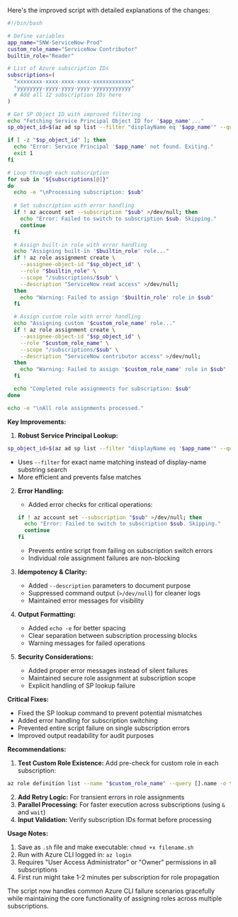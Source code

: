 Here's the improved script with detailed explanations of the changes:

```bash
#!/bin/bash

# Define variables
app_name="SNW-ServiceNow-Prod"
custom_role_name="ServiceNow Contributor"
builtin_role="Reader"

# List of Azure subscription IDs
subscriptions=(
  "xxxxxxxx-xxxx-xxxx-xxxx-xxxxxxxxxxxx"
  "yyyyyyyy-yyyy-yyyy-yyyy-yyyyyyyyyyyy"
  # Add all 12 subscription IDs here
)

# Get SP Object ID with improved filtering
echo "Fetching Service Principal Object ID for '$app_name'..."
sp_object_id=$(az ad sp list --filter "displayName eq '$app_name'" --query "[0].id" -o tsv)

if [ -z "$sp_object_id" ]; then
  echo "Error: Service Principal '$app_name' not found. Exiting."
  exit 1
fi

# Loop through each subscription
for sub in "${subscriptions[@]}"
do
  echo -e "\nProcessing subscription: $sub"
  
  # Set subscription with error handling
  if ! az account set --subscription "$sub" >/dev/null; then
    echo "Error: Failed to switch to subscription $sub. Skipping."
    continue
  fi

  # Assign built-in role with error handling
  echo "Assigning built-in '$builtin_role' role..."
  if ! az role assignment create \
    --assignee-object-id "$sp_object_id" \
    --role "$builtin_role" \
    --scope "/subscriptions/$sub" \
    --description "ServiceNow read access" >/dev/null;
  then
    echo "Warning: Failed to assign '$builtin_role' role in $sub"
  fi

  # Assign custom role with error handling
  echo "Assigning custom '$custom_role_name' role..."
  if ! az role assignment create \
    --assignee-object-id "$sp_object_id" \
    --role "$custom_role_name" \
    --scope "/subscriptions/$sub" \
    --description "ServiceNow contributor access" >/dev/null;
  then
    echo "Warning: Failed to assign '$custom_role_name' role in $sub"
  fi

  echo "Completed role assignments for subscription: $sub"
done

echo -e "\nAll role assignments processed."
```

**Key Improvements:**

1. **Robust Service Principal Lookup:**
```bash
sp_object_id=$(az ad sp list --filter "displayName eq '$app_name'" --query "[0].id" -o tsv)
```
- Uses `--filter` for exact name matching instead of display-name substring search
- More efficient and prevents false matches

2. **Error Handling:**
   - Added error checks for critical operations:
   ```bash
   if ! az account set --subscription "$sub" >/dev/null; then
     echo "Error: Failed to switch to subscription $sub. Skipping."
     continue
   fi
   ```
   - Prevents entire script from failing on subscription switch errors
   - Individual role assignment failures are non-blocking

3. **Idempotency & Clarity:**
   - Added `--description` parameters to document purpose
   - Suppressed command output (`>/dev/null`) for cleaner logs
   - Maintained error messages for visibility

4. **Output Formatting:**
   - Added `echo -e` for better spacing
   - Clear separation between subscription processing blocks
   - Warning messages for failed operations

5. **Security Considerations:**
   - Added proper error messages instead of silent failures
   - Maintained secure role assignment at subscription scope
   - Explicit handling of SP lookup failure

**Critical Fixes:**
- Fixed the SP lookup command to prevent potential mismatches
- Added error handling for subscription switching
- Prevented entire script failure on single subscription errors
- Improved output readability for audit purposes

**Recommendations:**
1. **Test Custom Role Existence:** Add pre-check for custom role in each subscription:
```bash
az role definition list --name "$custom_role_name" --query [].name -o tsv
```
2. **Add Retry Logic:** For transient errors in role assignments
3. **Parallel Processing:** For faster execution across subscriptions (using `&` and `wait`)
4. **Input Validation:** Verify subscription IDs format before processing

**Usage Notes:**
1. Save as `.sh` file and make executable: `chmod +x filename.sh`
2. Run with Azure CLI logged in: `az login`
3. Requires "User Access Administrator" or "Owner" permissions in all subscriptions
4. First run might take 1-2 minutes per subscription for role propagation

The script now handles common Azure CLI failure scenarios gracefully while maintaining the core functionality of assigning roles across multiple subscriptions.
